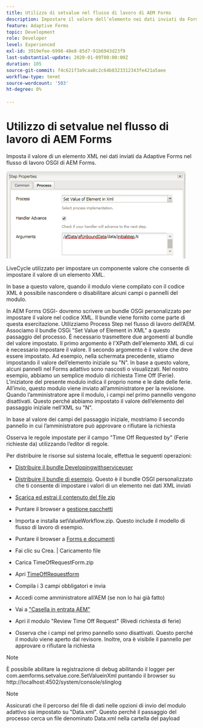 ```yaml
---
title: Utilizzo di setvalue nel flusso di lavoro di AEM Forms
description: Impostare il valore dell’elemento nei dati inviati da Forms adattivo in AEM Forms OSGI
feature: Adaptive Forms
topic: Development
role: Developer
level: Experienced
exl-id: 3919efee-6998-48e8-85d7-91b6943d23f9
last-substantial-update: 2020-01-09T00:00:00Z
duration: 105
source-git-commit: f4c621f3a9caa8c2c64b8323312343fe421a5aee
workflow-type: tm+mt
source-wordcount: '503'
ht-degree: 0%

---
```


# Utilizzo di setvalue nel flusso di lavoro di AEM Forms

Imposta il valore di un elemento XML nei dati inviati da Adaptive Forms nel flusso di lavoro OSGI di AEM Forms.

![ImpostaValore](assets/setvalue.png)

LiveCycle utilizzato per impostare un componente valore che consente di impostare il valore di un elemento XML.

In base a questo valore, quando il modulo viene compilato con il codice XML è possibile nascondere o disabilitare alcuni campi o pannelli del modulo.

In AEM Forms OSGI- dovremo scrivere un bundle OSGi personalizzato per impostare il valore nel codice XML. Il bundle viene fornito come parte di questa esercitazione.
Utilizziamo Process Step nel flusso di lavoro dell’AEM. Associamo il bundle OSGi &quot;Set Value of Element in XML&quot; a questo passaggio del processo.
È necessario trasmettere due argomenti al bundle del valore impostato. Il primo argomento è l&#39;XPath dell&#39;elemento XML di cui è necessario impostare il valore. Il secondo argomento è il valore che deve essere impostato.
Ad esempio, nella schermata precedente, stiamo impostando il valore dell’elemento iniziale su &quot;N&quot;.
In base a questo valore, alcuni pannelli nel Forms adattivo sono nascosti o visualizzati.
Nel nostro esempio, abbiamo un semplice modulo di richiesta Time Off (Ferie). L&#39;iniziatore del presente modulo indica il proprio nome e le date delle ferie. All’invio, questo modulo viene inviato all’amministratore per la revisione. Quando l’amministratore apre il modulo, i campi nel primo pannello vengono disattivati. Questo perché abbiamo impostato il valore dell’elemento del passaggio iniziale nell’XML su &quot;N&quot;.

In base al valore dei campi del passaggio iniziale, mostriamo il secondo pannello in cui l’amministratore può approvare o rifiutare la richiesta

Osserva le regole impostate per il campo &quot;Time Off Requested by&quot; (Ferie richieste da) utilizzando l’editor di regole.

Per distribuire le risorse sul sistema locale, effettua le seguenti operazioni:

* [Distribuire il bundle Developingwithserviceuser](/help/forms/assets/common-osgi-bundles/DevelopingWithServiceUser.jar)

* [Distribuire il bundle di esempio](/help/forms/assets/common-osgi-bundles/SetValueApp.core-1.0-SNAPSHOT.jar). Questo è il bundle OSGI personalizzato che ti consente di impostare i valori di un elemento nei dati XML inviati

* [Scarica ed estrai il contenuto del file zip](assets/setvalueassets.zip)
* Puntare il browser a [gestione pacchetti](http://localhost:4502/crx/packmgr/index.jsp)
* Importa e installa setValueWorkflow.zip. Questo include il modello di flusso di lavoro di esempio.
* Puntare il browser a [Forms e documenti](http://localhost:4502/aem/forms.html/content/dam/formsanddocuments)
* Fai clic su Crea. | Caricamento file
* Carica TimeOfRequestForm.zip
* Apri [TimeOffRequestform](http://localhost:4502/content/dam/formsanddocuments/timeoffapplication/jcr:content?wcmmode=disabled)
* Compila i 3 campi obbligatori e invia
* Accedi come amministratore all’AEM (se non lo hai già fatto)
* Vai a [&quot;Casella in entrata AEM&quot;](http://localhost:4502/aem/inbox)
* Apri il modulo &quot;Review Time Off Request&quot; (Rivedi richiesta di ferie)
* Osserva che i campi nel primo pannello sono disattivati. Questo perché il modulo viene aperto dal revisore. Inoltre, ora è visibile il pannello per approvare o rifiutare la richiesta

>[!NOTE]
>
>È possibile abilitare la registrazione di debug abilitando il logger per
>com.aemforms.setvalue.core.SetValueinXml
>puntando il browser su http://localhost:4502/system/console/slinglog

>[!NOTE]
>
>Assicurati che il percorso del file di dati nelle opzioni di invio del modulo adattivo sia impostato su &quot;Data.xml&quot;. Questo perché il passaggio del processo cerca un file denominato Data.xml nella cartella del payload

